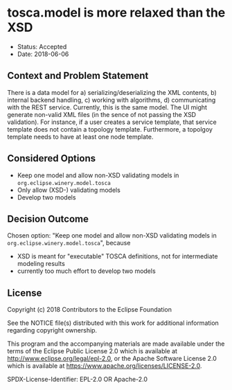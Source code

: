 # tosca.model is more relaxed than the XSD

* Status: Accepted
* Date: 2018-06-06

## Context and Problem Statement

There is a data model for a) serializing/deserializing the XML contents, b) internal backend handling, c) working with algorithms, d) communicating with the REST service.
Currently, this is the same model.
The UI might generate non-valid XML files (in the sence of not passing the XSD validation).
For instance, if a user creates a service template, that service template does not contain a topology template.
Furthermore, a topolgoy template needs to have at least one node template.

## Considered Options

* Keep one model and allow non-XSD validating models in `org.eclipse.winery.model.tosca`
* Only allow (XSD-) validating models
* Develop two models

## Decision Outcome

Chosen option: "Keep one model and allow non-XSD validating models in `org.eclipse.winery.model.tosca`", because 

- XSD is meant for "executable" TOSCA definitions, not for intermediate modeling results
- currently too much effort to develop two models  

## License

Copyright (c) 2018 Contributors to the Eclipse Foundation

See the NOTICE file(s) distributed with this work for additional
information regarding copyright ownership.

This program and the accompanying materials are made available under the
terms of the Eclipse Public License 2.0 which is available at
http://www.eclipse.org/legal/epl-2.0, or the Apache Software License 2.0
which is available at https://www.apache.org/licenses/LICENSE-2.0.

SPDX-License-Identifier: EPL-2.0 OR Apache-2.0

